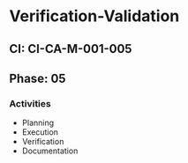 # Verification-Validation

## CI: CI-CA-M-001-005
## Phase: 05

### Activities
- Planning
- Execution
- Verification
- Documentation
